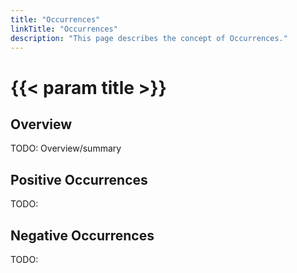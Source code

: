 ```yaml
---
title: "Occurrences"
linkTitle: "Occurrences"
description: "This page describes the concept of Occurrences."
---
```


# {{< param title >}}

## Overview

TODO: Overview/summary

## Positive Occurrences

TODO: 

## Negative Occurrences

TODO:
